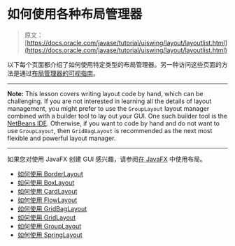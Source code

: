 # 如何使用各种布局管理器

> 原文： [https://docs.oracle.com/javase/tutorial/uiswing/layout/layoutlist.html](https://docs.oracle.com/javase/tutorial/uiswing/layout/layoutlist.html)

以下每个页面都介绍了如何使用特定类型的布局管理器。另一种访问这些页面的方法是通过[布局管理器的可视指南](visual.html)。

* * *

**Note:** This lesson covers writing layout code by hand, which can be challenging. If you are not interested in learning all the details of layout management, you might prefer to use the `GroupLayout` layout manager combined with a builder tool to lay out your GUI. One such builder tool is the [NetBeans IDE](../learn/index.html). Otherwise, if you want to code by hand and do not want to use `GroupLayout`, then `GridBagLayout` is recommended as the next most flexible and powerful layout manager.

* * *

如果您对使用 JavaFX 创建 GUI 感兴趣，请参阅[在 JavaFX](https://docs.oracle.com/javase/8/javafx/layout-tutorial/index.html) 中使用布局。

*   [如何使用 BorderLayout](border.html)
*   [如何使用 BoxLayout](box.html)
*   [如何使用 CardLayout](card.html)
*   [如何使用 FlowLayout](flow.html)
*   [如何使用 GridBagLayout](gridbag.html)
*   [如何使用 GridLayout](grid.html)
*   [如何使用 GroupLayout](group.html)
*   [如何使用 SpringLayout](spring.html)